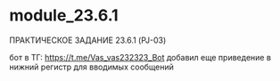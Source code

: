 # module_23.6.1
ПРАКТИЧЕСКОЕ ЗАДАНИЕ 23.6.1 (PJ-03)

бот в ТГ: https://t.me/Vas_vas232323_Bot
добавил еще приведение в нижний регистр для вводимых сообщений
